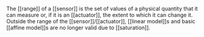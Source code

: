 The [[range]] of a [[sensor]] is the set of values of a physical quantity that it can measure or, if it is an [[actuator]], the extent to which it can change it. Outside the range of the [[sensor]]/[[actuator]], [[linear model]]s and basic [[affine model]]s are no longer valid due to [[saturation]].